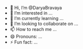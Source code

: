 - 👋 Hi, I’m @DaryaBravaya
- 👀 I’m interested in ...
- 🌱 I’m currently learning ...
- 💞️ I’m looking to collaborate on ...
- 📫 How to reach me ...
- 😄 Pronouns: ...
- ⚡ Fun fact: ...

<!---
DaryaBravaya/DaryaBravaya is a ✨ special ✨ repository because its `README.md` (this file) appears on your GitHub profile.
You can click the Preview link to take a look at your changes.
--->
